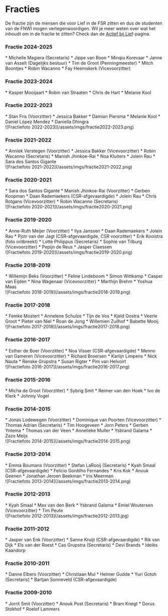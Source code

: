 ---
---

# Fracties

De fractie zijn de mensen die voor Lief in de FSR zitten en dus de studenten van de FNWI mogen vertegenwoordigen. Wil je meer weten over wat het inhoudt om in de fractie te zitten? Check dan de [Actief bij Lief](/actief-bij-lief)-pagina.

### Fractie 2024-2025
<div class="multicolumn">
<div markdown="block">
* Michelle Magiera (Secretaris)
* Jippe van Roon
* Minqiu Korevaar
* Janne van Asselt (Dagelijks bestuur)
* Tim de Groot (Penningmeester)
* Mitch Boontjes
* Robin Wacanno
* Fay Heemskerk (Vicevoorzitter)
</div>
<div markdown="block">
<!-- ![Fractiefoto 2022-2023](/assets/imgs/fractie2022-2023.png) -->
</div>
</div>


### Fractie 2023-2024
<div class="multicolumn">
<div markdown="block">
* Kasper Mooijaart
* Robin van Straaten
* Chris de Hart
* Melanie Kool
</div>
<div markdown="block">
<!-- ![Fractiefoto 2022-2023](/assets/imgs/fractie2022-2023.png) -->
</div>
</div>


### Fractie 2022-2023
<div class="multicolumn">
<div markdown="block">
 * Stan Fris (Voorzitter)
 * Jessica Bakker
 * Damian Piersma
 * Melanie Kool
 * Daniel López Mendez
 * Daniella Dhingra
</div>
<div markdown="block">
![Fractiefoto 2022-2023](/assets/imgs/fractie2022-2023.png)
</div>
</div>


### Fractie 2021-2022
<div class="multicolumn">
<div markdown="block">
 * Anniek Verstegen (Voorzitter)
 * Jessica Bakker (Vicevoorzitter)
 * Robin Wacanno (Secretaris)
 * Manish Jhinkoe-Rai
 * Noa Kluiters
 * Jolein Rau
 * Sara dos Santos Gigante
</div>
<div markdown="block">
![Fractiefoto 2021-2022](/assets/imgs/fractie2021-2022.png)
</div>
</div>


### Fractie 2020-2021
<div class="multicolumn">
<div markdown="block">
 * Sara dos Santos Gigante
 * Manish Jhinkoe-Rai (Voorzitter)
 * Gerben Koopman
 * Daan Rademaekers (CSR-afgevaardigde)
 * Jolein Rau
 * Chris Rotgans (Vicevoorzitter)
 * Robin Wacanno (Secretaris)
</div>
<div markdown="block">
![Fractiefoto 2020-2021](/assets/imgs/fractie2020-2021.png)
</div>
</div>


### Fractie 2019-2020
<div class="multicolumn">
<div markdown="block">
 * Anne-Ruth Meijer (Voorzitter)
 * Ilya Janssen
 * Daan Rademaekers
 * Jolein Rau
 * Pjotr van der Jagt (CSR-afgevaardigde, CSR voorzitter)
 * Erik Kooistra (foto ontbreekt)
 * Lotte Philippus (Secretaris)
 * Sophie van Tilburg (Vicevoorzitter)
 * Pepijn de Reus
 * Jasper Claessen
</div>
<div markdown="block">
![Fractiefoto 2019-2020](/assets/imgs/fractie2019-2020.png)
</div>
</div>


### Fractie 2018-2019
<div class="multicolumn">
<div markdown="block">
 * Willemijn Beks (Voorzitter)
 * Feline Lindeboom
 * Simon Wittkamp
 * Casper van Eijden
 * Nina Wagenaar (Vicevoorzitter)
 * Marthijn Brehm
 * Yoshua Maas
</div>
<div markdown="block">
![Fractiefoto 2018-2019](/assets/imgs/fractie2018-2019.png)
</div>
</div>


### Fractie 2017-2018
<div class="multicolumn">
<div markdown="block">
 * Femke Mostert
 * Annelene Schulze
 * Tijn de Vos
 * Kjeld Oostra
 * Veerle Groot
 * Pieter van Niel
 * Roan de Jong
 * Willemien Zuilhof
 * Babette Mooij
</div>
<div markdown="block">
![Fractiefoto 2017-2018](/assets/imgs/fractie2017-2018.png)
</div>
</div>


### Fractie 2016-2017
<div class="multicolumn">
<div markdown="block">
 * Esther de Boer (Voorzitter)
 * Noa Visser (CSR-afgevaardigde)
 * Menno van Gameren (Vicevoorzitter)
 * Richard Broersen
 * Karlijn Limpens
 * Nick Nauta
 * Renske Grupstra
 * Susan Rigter
 * Pim van Helvoirt
</div>
<div markdown="block">
![Fractiefoto 2016-2017](/assets/imgs/fractie2016-2017.png)
</div>
</div>


### Fractie 2015-2016
<div class="multicolumn">
<div markdown="block">
 * Micha de Groot (Voorzitter)
 * Sybrig Smit
 * Reimer van den Hoek
 * Ivo de Klerk
 * Johnny Vogel
</div>
<div markdown="block">
</div>
</div>


### Fractie 2014-2015
<div class="multicolumn">
<div markdown="block">
 * Jonas Lodewegen (Voorzitter)
 * Dominique van Poorten (Vicevoorzitter)
 * Thomas Adrian (Secretaris)
 * Tim Hoogeveen
 * Jorn Peters
 * Gerben Yntema
 * Thomas van der Veen
 * Annelieke Muller
 * Ysbrand Galama
 * Zazo Meijs
</div>
<div markdown="block">
![Fractiefoto 2014-2015](/assets/imgs/fractie2014-2015.png)
</div>
</div>


### Fractie 2013-2014
<div class="multicolumn">
<div markdown="block">
 * Emma Boumans (Voorzitter)
 * Stefan LaRooij (Secretaris)
 * Kyah Smaal (CSR-afgevaardigde)
 * Felicio Gordilho Fernandes
 * Kris Kok
 * Anouk Geenen
 * Jonathan Jeroen Beekman
 * Iris Meerman
</div>
<div markdown="block">
![Fractiefoto 2013-2014](/assets/imgs/fractie2013-2014.png)
</div>
</div>


### Fractie 2012-2013
<div class="multicolumn">
<div markdown="block">
 * Kyah Smaal
 * Max van den Berk
 * Ysbrand Galama
 * Emiel Woutersen (Vicevoorzitter)
 * Tim Peute
</div>
<div markdown="block">
![Fractiefoto 2012-2013](/assets/imgs/fractie2012-2013.jpg)
</div>
</div>


### Fractie 2011-2012
<div class="multicolumn">
<div markdown="block">
 * Jasper van Enk (Voorzitter)
 * Sanne Kruijt (CSR-afgevaardigde)
 * Rik van Dijk
 * Els van der Roest
 * Cas Grupstra (Secretaris)
 * Devi Brands
 * Idelès Kaandorp
</div>
<div markdown="block">
</div>
</div>


### Fractie 2010-2011
<div class="multicolumn">
<div markdown="block">
 * Danne Elbers (Voorzitter)
 * Christiaan Mul
 * Helmer Gudde
 * Yuri Gotoh (Secretaris)
 * Bartjan Sonneveld (CSR-afgevaardigde)
</div>
<div markdown="block">
</div>
</div>


### Fractie 2009-2010
<div class="multicolumn">
<div markdown="block">
 * Jorrit Smit (Voorzitter)
 * Anouk Post (Secretaris)
 * Bram Knegt
 * Dorus Stokhof
 * Roelof Lammers
</div>
<div markdown="block">
</div>
</div>
